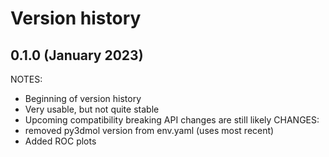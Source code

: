 Version history
===============

0.1.0 (January 2023)
---------------------
NOTES:
- Beginning of version history
- Very usable, but not quite stable
- Upcoming compatibility breaking API changes are still likely
CHANGES:
- removed py3dmol version from env.yaml (uses most recent)
- Added ROC plots
